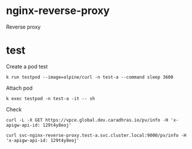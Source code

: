 # nginx-reverse-proxy

Reverse proxy

# test

Create a pod test

    k run testpod --image=alpine/curl -n test-a --command sleep 3600

Attach pod

    k exec testpod -n test-a -it -- sh

Check

    curl -L -X GET https://vpce.global.dev.caradhras.io/pv/info -H 'x-apigw-api-id: 129t4y8eoj'

    curl svc-nginx-reverse-proxy.test-a.svc.cluster.local:9000/pv/info -H 'x-apigw-api-id: 129t4y8eoj'
